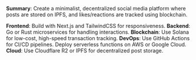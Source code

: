 **Summary**: Create a minimalist, decentralized social media platform where posts are stored on IPFS, and likes/reactions are tracked using blockchain.

**Frontend**: Build with Next.js and TailwindCSS for responsiveness.
**Backend**: Go or Rust microservices for handling interactions.
**Blockchain**: Use Solana for low-cost, high-speed transaction tracking.
**DevOps**:
	Use GitHub Actions for CI/CD pipelines.
	Deploy serverless functions on AWS or Google Cloud.
**Cloud**: Use Cloudflare R2 or IPFS for decentralized post storage.